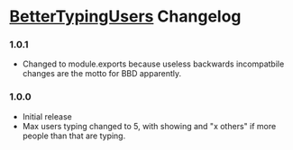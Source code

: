 # [BetterTypingUsers](https://1lighty.github.io/BetterDiscordStuff/?plugin=BetterTypingUsers "BetterTypingUsers") Changelog
### 1.0.1
- Changed to module.exports because useless backwards incompatbile changes are the motto for BBD apparently.

### 1.0.0
- Initial release
- Max users typing changed to 5, with showing and "x others" if more people than that are typing.
